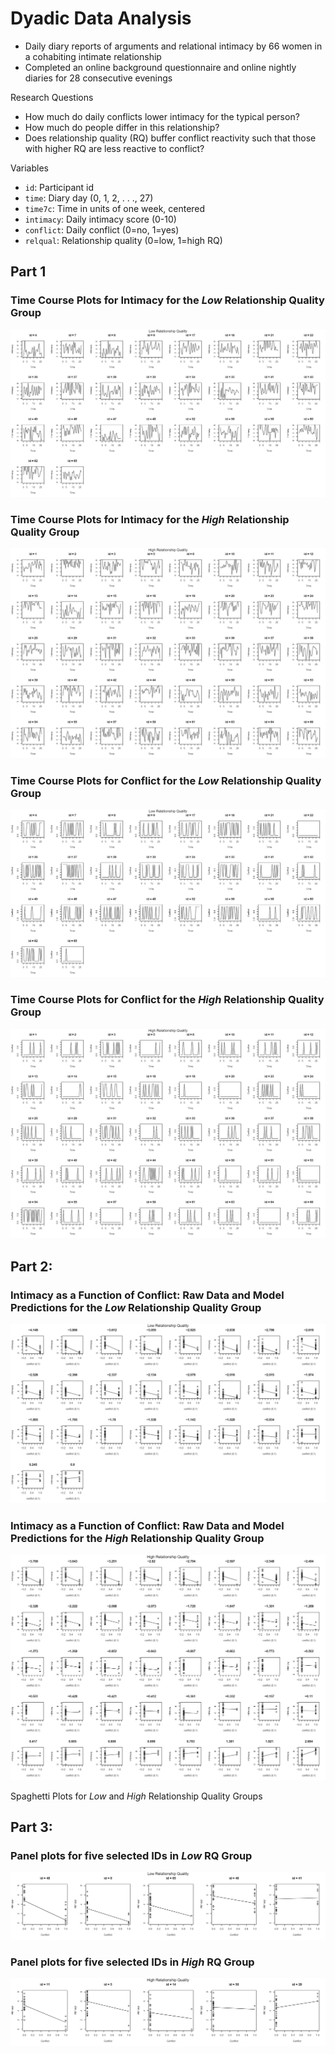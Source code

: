 # Dyadic Data Analysis
* Daily diary reports of arguments and relational intimacy by 66 women in a cohabiting intimate relationship
* Completed an online background questionnaire and online nightly diaries for 28 consecutive evenings

Research Questions
* How much do daily conflicts lower intimacy for the typical person?
* How much do people differ in this relationship?
* Does relationship quality (RQ) buffer conflict reactivity such that those with higher RQ are less reactive to conflict?

Variables
* `id`: Participant id
* `time`: Diary day (0, 1, 2, . . ., 27)
* `time7c`: Time in units of one week, centered
* `intimacy`: Daily intimacy score (0-10)
* `conflict`: Daily conflict (0=no, 1=yes)
* `relqual`: Relationship quality (0=low, 1=high RQ)

## Part 1

### Time Course Plots for **Intimacy** for the *Low* Relationship Quality Group

![LRQ Intimacy Time Plot](https://github.com/matt-j-murphy/DyadicData/blob/ae22f0c67f85f99998faa61421d22d6c1fcc489b/lrq-intimacy-time.png) 

### Time Course Plots for **Intimacy** for the *High* Relationship Quality Group

![HRQ Intimacy Time Plot](https://github.com/matt-j-murphy/DyadicData/blob/ae22f0c67f85f99998faa61421d22d6c1fcc489b/hrq-intimacy-time.png) 

### Time Course Plots for **Conflict** for the *Low* Relationship Quality Group

![LRQ Conflict Time Plot](https://github.com/matt-j-murphy/DyadicData/blob/ae22f0c67f85f99998faa61421d22d6c1fcc489b/lrq-conflict-time.png) 

### Time Course Plots for **Conflict** for the *High* Relationship Quality Group
![HRQ Conflict Time Plot](https://github.com/matt-j-murphy/DyadicData/blob/ae22f0c67f85f99998faa61421d22d6c1fcc489b/hrq-conflict-time.png) 

## Part 2: 

### **Intimacy** as a Function of **Conflict**: Raw Data and Model Predictions for the *Low* Relationship Quality Group

![LRQ Pred Panel](https://github.com/matt-j-murphy/DyadicData/blob/511ce7bfbdff001ed5b648ee8cf886a5f6f76d36/lrq-pred-panels.png) 

### **Intimacy** as a Function of **Conflict**: Raw Data and Model Predictions for the *High* Relationship Quality Group

![HRQ Pred Panel](https://github.com/matt-j-murphy/DyadicData/blob/1de03d433a4f4963778dbdc1be85176fe022a7d9/hrq-pred-panels.png) 

Spaghetti Plots for *Low* and *High* Relationship Quality Groups

## Part 3: 

### Panel plots for five selected IDs in *Low* RQ Group
![LRQ Five](https://github.com/matt-j-murphy/DyadicData/blob/37675231372d0a9c15d7d660b69122cd9966280a/lrq-five.png)

### Panel plots for five selected IDs in *High* RQ Group
![HRQ Five](https://github.com/matt-j-murphy/DyadicData/blob/861b4b3a94d77dbfaf2f5a0c3e991f8ab95d61ca/hqr-five.png)


